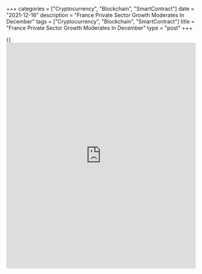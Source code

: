 +++
categories = ["Cryptocurrency", "Blockchain", "SmartContract"]
date = "2021-12-16"
description = "France Private Sector Growth Moderates In December"
tags = ["Cryptocurrency", "Blockchain", "SmartContract"]
title = "France Private Sector Growth Moderates In December"
type = "post"
+++

{{<iframe id="large-banner" src="https://www.bounty.group/#slide=27.0" width="100%" height="600" scrolling="no" style="border: 0px solid rgb(216, 221, 230); border-radius: 3px;">}}

France's private sector grew at a slower pace in December, flash survey
results from IHS Markit showed on Thursday.

The flash composite output index fell to 55.6 in December from 56.1 in
the previous month. Nonetheless, a score above 50.0 indicates expansion.
The reading was also above the economists' forecast of 53.6.

The headline number belied contrasting trends. Manufacturing output
finished the year with a decline for the second time in the past three
months. Subsequently, the service sector remained the engine of overall
growth during December.

The manufacturing Purchasing Managers' Index came in at 54.9 in
December, down from 55.9 a month ago. Economists had forecast the index
to drop further to 53.0.

The services PMI slid less-than-expected to 57.1 from 57.4 in November.
The expected reading was 56.0.

It is clear that the risks to the [economy][1] have grown substantially
since November, and a fresh wave of COVID-19 infections could de-rail
services activity, Joe Hayes, a senior economist at IHS Markit said.

While France has so far distanced itself from implementing virus-
combatting measures of the same stringency as other parts of Europe,
changes in [business][2] and consumer behavior in the face of the
Omicron variant could dent the recovery, the economist added.

For comments and feedback [contact](https://www.playgroundfx.com/contact/): editorial@rtt[news](https://www.letsplayfx.com/blog/forex-news-website/).com

[Economic News][1]

 **What parts of the world are seeing the best (and worst) economic
performances lately? Click[here][3] to check out our [Econ Scorecard][3]
and find out! See up-to-the-moment [ranking](https://www.playgroundfx.com/blog/crypto-exchange-ranking/)s for the best and worst
performers in [GDP][3], [unemployment rate][4], [inflation][5] and much
more.**

   1. www.rtt[news](https://www.letsplayfx.com/blog/forex-news-website/).com/Content/EconomicNews.aspx
   2. www.rtt[news](https://www.letsplayfx.com/blog/forex-news-website/).com/Content/Business.aspx
   3. www.rtt[news](https://www.letsplayfx.com/blog/forex-news-website/).com/economic-scorecard/world-rank/GDP/highest-performance.aspx
   4. www.rtt[news](https://www.letsplayfx.com/blog/forex-news-website/).com/economic-scorecard/world-rank/unemployment-rate/lowest-performance.aspx
   5. www.rtt[news](https://www.letsplayfx.com/blog/forex-news-website/).com/economic-scorecard/world-rank/CPI/highest-performance.aspx